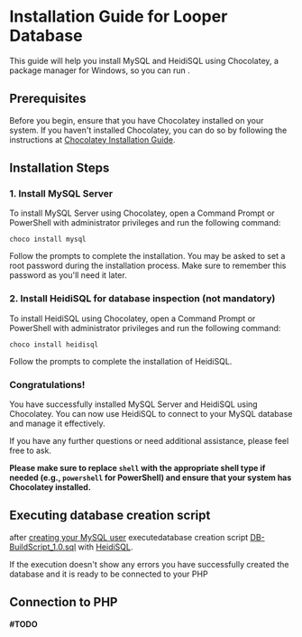 # Installation Guide for Looper Database

This guide will help you install MySQL and HeidiSQL using Chocolatey, a package manager for Windows, so you can run .

## Prerequisites

Before you begin, ensure that you have Chocolatey installed on your system. If you haven't installed Chocolatey, you can do so by following the instructions at [Chocolatey Installation Guide](https://chocolatey.org/install).

## Installation Steps

### 1. Install MySQL Server

To install MySQL Server using Chocolatey, open a Command Prompt or PowerShell with administrator privileges and run the following command:

```shell
choco install mysql
```
Follow the prompts to complete the installation. You may be asked to set a root password during the installation process. Make sure to remember this password as you'll need it later.

### 2. Install HeidiSQL for database inspection (not mandatory)

To install HeidiSQL using Chocolatey, open a Command Prompt or PowerShell with administrator privileges and run the following command:

```shell
choco install heidisql
```

Follow the prompts to complete the installation of HeidiSQL.

### Congratulations!

You have successfully installed MySQL Server and HeidiSQL using Chocolatey. You can now use HeidiSQL to connect to your MySQL database and manage it effectively.

If you have any further questions or need additional assistance, please feel free to ask.


__Please make sure to replace `shell` with the appropriate shell type if needed (e.g., `powershell` for PowerShell) and ensure that your system has Chocolatey installed.__

## Executing database creation script

after [creating your MySQL user](https://dev.mysql.com/doc/refman/8.0/en/create-user.html) executedatabase creation script [DB-BuildScript_1.0.sql](DB-BuildScript_1.0.sql) with [HeidiSQL](#2-install-heidisql-for-database-inspection-not-mandatory).

If the execution doesn't show any errors you have successfully created the database and it is ready to be connected to your PHP

## Connection to PHP
**#TODO**